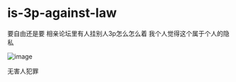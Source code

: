 # is-3p-against-law
要自由还是要  相亲论坛里有人挂别人3p怎么怎么着  我个人觉得这个属于个人的隐私


![image](https://user-images.githubusercontent.com/2363295/177761444-708b7c1a-c32e-412d-845f-03f3fc2bfc63.png)

无害人犯罪
